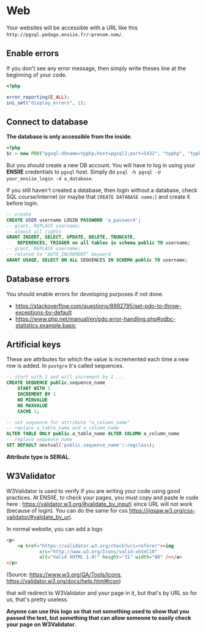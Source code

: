 # Web

Your websites will be accessible
with a URL like this ``http://pgsql.pedago.ensiie.fr/~prenom.nom/``.

<div class="sr"></div>

## Enable errors

If you don't see any error message, then simply write
theses line at the beginning of your code.

```php
<?php

error_reporting(E_ALL);
ini_set("display_errors", 1);
```

<div class="sl"></div>

## Connect to database

**The database is only accessible from the inside**.

```php
<?php
$c = new PDO("pgsql:dbname=tpphp;host=pgsql2;port=5432", "tpphp", "tpphp");
```

But you should create a new DB account. You will have to log in using your
**ENSIIE** credentials to ``pgsql`` host. Simply do
``psql -h pgsql -U your_ensiie_login -d a_database``.

If you still haven't created a database, then login without a database,
check SQL course/internet (or maybe that `CREATE DATABASE name;`) and create
it before login.

```sql
-- create
CREATE USER username LOGIN PASSWORD 'a_password';
-- grant, REPLACE username;
-- almost all rights
GRANT INSERT, SELECT, UPDATE, DELETE, TRUNCATE,
    REFERENCES, TRIGGER on all tables in schema public TO username;
-- grant, REPLACE username;
-- related to "AUTO_INCREMENT" keyword
GRANT USAGE, SELECT ON ALL SEQUENCES IN SCHEMA public TO username;
```

<div class="sr"></div>

## Database errors

You should enable errors for developing purposes if not done.

* <https://stackoverflow.com/questions/8992795/set-pdo-to-throw-exceptions-by-default> 
* <https://www.php.net/manual/en/pdo.error-handling.php#odbc-statistics.example.basic>

<div class="sl"></div>

## Artificial keys

These are attributes for which the value is incremented each time a new row
is added. In ``postgre`` it's called sequences.

```sql
-- start with 1 and will increment by 1 ...
CREATE SEQUENCE public.sequence_name
    START WITH 1
    INCREMENT BY 1
    NO MINVALUE
    NO MAXVALUE
    CACHE 1;

-- set sequence for attribute "a_column_name"
-- replace a_table_name and a_column_name
ALTER TABLE ONLY public.a_table_name ALTER COLUMN a_column_name
-- replace sequence_name
SET DEFAULT nextval('public.sequence_name'::regclass);
```

**Attribute type is SERIAL**.

<div class="sr"></div>

## W3Validator

W3Validator is used to verify if you are writing your code using good practices.
At ENSIIE, to check your pages, you must copy and paste le code here :
<https://validator.w3.org/#validate_by_input)> since URL will not work (because
of login). You can do the same for css <https://jigsaw.w3.org/css-validator/#validate_by_uri>.

In normal website, you can add a logo

```html
<p>
    <a href="https://validator.w3.org/check?uri=referer"><img
            src="http://www.w3.org/Icons/valid-xhtml10"
            alt="Valid XHTML 1.0!" height="31" width="88" /></a>
</p>
```

(Source: <https://www.w3.org/QA/Tools/Icons>, <https://validator.w3.org/docs/help.html#icon>)

that will redirect to W3Validator and your page in it, but that's by URL so
for us, that's pretty useless.

**Anyone can use this logo so that not something used to show that you passed
the test, but something that can allow someone to easily check your page
on W3Validator**.